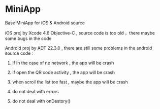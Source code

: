 # MiniApp
Base MiniApp for iOS & Android source

 

iOS proj by Xcode 4.6 Objective-C , source code is too old ，there maybe some bugs in the code 

 

Android proj by ADT 22.3.0 , there are still some problems in the android source code : 

1. if in the case of no network , the app will be crash

2. if open the QR code activity , the app will be crash

3. when scroll the list too fast , maybe the app will be crash

4. do not deal with errors

5. do not deal with onDestory()